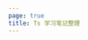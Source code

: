 ```yaml
---
page: true
title: Ts 学习笔记整理
---
```

<script setup>
import Home from '/@theme/components/Home.vue'
</script>
<Home />